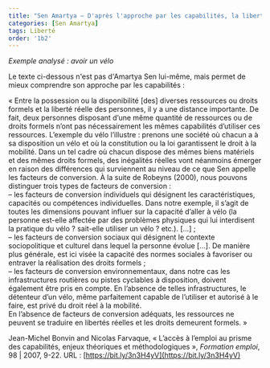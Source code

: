 ```yaml
---
title: "Sen Amartya – D'après l'approche par les capabilités, la liberté réelle dépend de facteurs de conversion qui permettent de faire un réel usage d'une ressource"
categories: [Sen Amartya] 
tags: Liberté
order: '1b2'
---
```


_Exemple analysé : avoir un vélo_

Le texte ci-dessous n'est pas d'Amartya Sen lui-même, mais permet de mieux comprendre son approche par les capabilités :

« Entre la possession ou la disponibilité [des] diverses ressources ou droits formels et la liberté réelle des personnes, il y a une distance importante. De fait, deux personnes disposant d’une même quantité de ressources ou de droits formels n’ont pas nécessairement les mêmes capabilités d’utiliser ces ressources. L’exemple du vélo l’illustre : prenons une société où chacun a à sa disposition un vélo et où la constitution ou la loi garantissent le droit à la mobilité. Dans un tel cadre où chacun dispose des mêmes biens matériels et des mêmes droits formels, des inégalités réelles vont néanmoins émerger en raison des différences qui surviennent au niveau de ce que Sen appelle les facteurs de conversion. À la suite de Robeyns (2000), nous pouvons distinguer trois types de facteurs de conversion :  
– les facteurs de conversion individuels qui désignent les caractéristiques, capacités ou compétences individuelles. Dans notre exemple, il s’agit de toutes les dimensions pouvant influer sur la capacité d’aller à vélo (la personne est-elle affectée par des problèmes physiques qui lui interdisent la pratique du vélo ? sait-elle utiliser un vélo ? etc.). […] ;  
– les facteurs de conversion sociaux qui désignent le contexte sociopolitique et culturel dans lequel la personne évolue […]. De manière plus générale, est ici visée la capacité des normes sociales à favoriser ou entraver la réalisation des droits formels ;  
– les facteurs de conversion environnementaux, dans notre cas les infrastructures routières ou pistes cyclables à disposition, doivent également être pris en compte. En l’absence de telles infrastructures, le détenteur d’un vélo, même parfaitement capable de l’utiliser et autorisé à le faire, est privé du droit réel à la mobilité.  
En l’absence de facteurs de conversion adéquats, les ressources ne peuvent se traduire en libertés réelles et les droits demeurent formels. »

Jean-Michel Bonvin and Nicolas Farvaque, « L’accès à l’emploi au prisme des capabilités, enjeux théoriques et méthodologiques », _Formation emploi_, 98 | 2007, 9-22. URL : [https://bit.ly/3n3H4yV](https://bit.ly/3n3H4yV)

